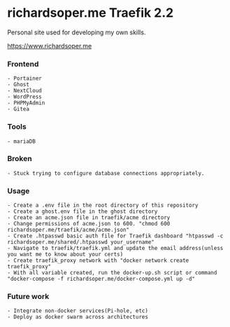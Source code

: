 # richardsoper.me Traefik 2.2

Personal site used for developing my own skills.

https://www.richardsoper.me

### Frontend

    - Portainer
    - Ghost
    - NextCloud
    - WordPress
    - PHPMyAdmin
    - Gitea

### Tools

    - mariaDB

### Broken

    - Stuck trying to configure database connections appropriately.

### Usage

    - Create a .env file in the root directory of this repository
    - Create a ghost.env file in the ghost directory
    - Create an acme.json file in traefik/acme directory
    - Change permissions of acme.json to 600. "chmod 600 richardsoper.me/traefik/acme/acme.json"
    - Create .htpasswd basic auth file for Traefik dashboard "htpasswd -c richardsoper.me/shared/.htpasswd your_username"
    - Navigate to traefik/traefik.yml and update the email address(unless you want me to know about your certs)
    - Create traefik_proxy network with "docker network create traefik_proxy"
    - With all variable created, run the docker-up.sh script or command "docker-compose -f richardsoper.me/docker-compose.yml up -d"

### Future work

    - Integrate non-docker services(Pi-hole, etc)
    - Deploy as docker swarm across architectures
